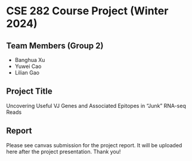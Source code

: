 # CSE 282 Course Project (Winter 2024)

## Team Members (Group 2)
- Banghua Xu
- Yuwei Cao
- Lilian Gao

## Project Title
Uncovering Useful VJ Genes and Associated Epitopes in “Junk” RNA-seq Reads

## Report
Please see canvas submission for the project report. It will be uploaded here after the project presentation. Thank you!
